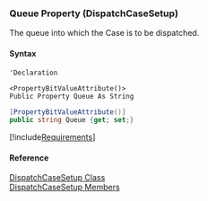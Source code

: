 ### Queue Property (DispatchCaseSetup)

The queue into which the Case is to be dispatched.

#### Syntax

```vbnet
'Declaration

<PropertyBitValueAttribute()>
Public Property Queue As String
```

```csharp
[PropertyBitValueAttribute()]
public string Queue {get; set;}
```

[!include[Requirements](../partials/requirements.md)]

#### Reference

[DispatchCaseSetup Class](FChoice.Toolkits.Clarify~FChoice.Toolkits.Clarify.Support.DispatchCaseSetup.md)  
[DispatchCaseSetup Members](FChoice.Toolkits.Clarify~FChoice.Toolkits.Clarify.Support.DispatchCaseSetup_members.md)